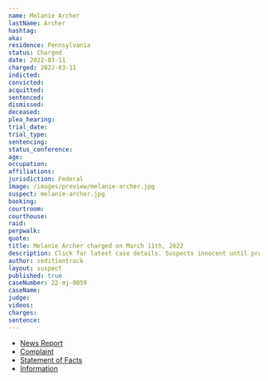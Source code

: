 ```yaml
---
name: Melanie Archer
lastName: Archer
hashtag:
aka:
residence: Pennsylvania
status: Charged
date: 2022-03-11
charged: 2022-03-11
indicted:
convicted:
acquitted:
sentenced:
dismissed:
deceased:
plea_hearing:
trial_date:
trial_type:
sentencing:
status_conference:
age:
occupation:
affiliations:
jurisdiction: Federal
image: /images/preview/melanie-archer.jpg
suspect: melanie-archer.jpg
booking:
courtroom:
courthouse:
raid:
perpwalk:
quote:
title: Melanie Archer charged on March 11th, 2022
description: Click for latest case details. Suspects innocent until proven guilty.
author: seditiontrack
layout: suspect
published: true
caseNumber: 22-mj-0059
caseName:
judge:
videos:
charges:
sentence:
---
```

- [News Report](https://pittsburgh.cbslocal.com/2022/03/21/pittsburgh-woman-turns-herself-in-to-fbi-for-alleged-role-in-capitol-riot/)
- [Complaint](https://www.justice.gov/usao-dc/case-multi-defendant/file/1485591/download)
- [Statement of Facts](https://www.justice.gov/usao-dc/case-multi-defendant/file/1485596/download)
- [Information](https://extremism.gwu.edu/sites/g/files/zaxdzs2191/f/Melanie%20Archer%20and%20Jordan%20Bonenberger%20Information.pdf)
